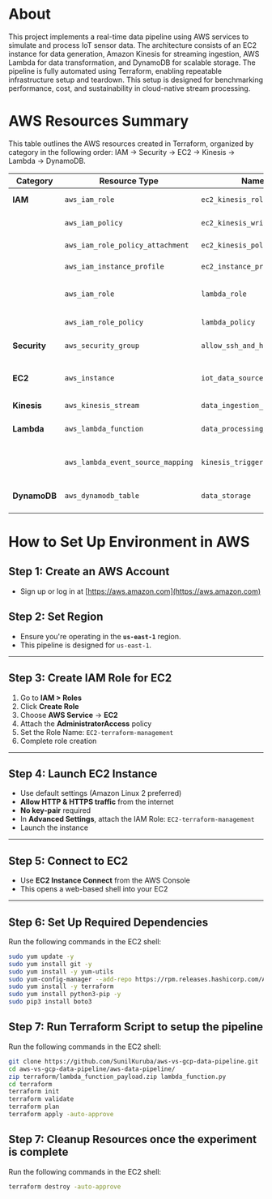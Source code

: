 # About

This project implements a real-time data pipeline using AWS services to simulate and process IoT sensor data. The architecture consists of an EC2 instance for data generation, Amazon Kinesis for streaming ingestion, AWS Lambda for data transformation, and DynamoDB for scalable storage. The pipeline is fully automated using Terraform, enabling repeatable infrastructure setup and teardown. This setup is designed for benchmarking performance, cost, and sustainability in cloud-native stream processing.


# AWS Resources Summary

This table outlines the AWS resources created in Terraform, organized by category in the following order: IAM → Security → EC2 → Kinesis → Lambda → DynamoDB.

| **Category** | **Resource Type** | **Name** | **Key Specifications** |
|--------------|-------------------|----------|--------------------------|
| **IAM** | `aws_iam_role` | `ec2_kinesis_role` | Trust: EC2, Role for EC2 to write to Kinesis |
| | `aws_iam_policy` | `ec2_kinesis_write_policy` | Allows: `PutRecord`, `PutRecords`, `DescribeStream` on Kinesis |
| | `aws_iam_role_policy_attachment` | `ec2_kinesis_policy_attach` | Attaches above policy to `ec2_kinesis_role` |
| | `aws_iam_instance_profile` | `ec2_instance_profile` | Used by EC2, wraps `ec2_kinesis_role` |
| | `aws_iam_role` | `lambda_role` | Trust: Lambda, Role for Lambda to read from Kinesis and write to DynamoDB |
| | `aws_iam_role_policy` | `lambda_policy` | Allows Kinesis read, DynamoDB write, CloudWatch logging |
| **Security** | `aws_security_group` | `allow_ssh_and_https` | Ingress: 22 (SSH), 443 (HTTPS); Egress: all |
| **EC2** | `aws_instance` | `iot_data_source` | AMI: Amazon Linux 2, Type: `t2.micro`, IAM: `ec2_instance_profile`, runs `data_source.py` |
| **Kinesis** | `aws_kinesis_stream` | `data_ingestion_stream` | Shards: 1, Retention: 24 hours |
| **Lambda** | `aws_lambda_function` | `data_processing_lambda` | Runtime: Python 3.9, Handler: `lambda_function.lambda_handler`, Env: DynamoDB table |
| | `aws_lambda_event_source_mapping` | `kinesis_trigger` | Triggers Lambda on new Kinesis records (LATEST), Batch size: 100 |
| **DynamoDB** | `aws_dynamodb_table` | `data_storage` | Name: `data-storage-dynamodb`, Key: `entry_id (N)`, Mode: PAY_PER_REQUEST |


# How to Set Up Environment in AWS

## Step 1: Create an AWS Account
- Sign up or log in at [https://aws.amazon.com](https://aws.amazon.com)

## Step 2: Set Region
- Ensure you're operating in the **`us-east-1`** region.
- This pipeline is designed for `us-east-1`.

---

## Step 3: Create IAM Role for EC2

1. Go to **IAM > Roles**
2. Click **Create Role**
3. Choose **AWS Service** → **EC2**
4. Attach the **AdministratorAccess** policy
5. Set the Role Name: `EC2-terraform-management`
6. Complete role creation

---

## Step 4: Launch EC2 Instance

- Use default settings (Amazon Linux 2 preferred)
- **Allow HTTP & HTTPS traffic** from the internet
- **No key-pair** required
- In **Advanced Settings**, attach the IAM Role: `EC2-terraform-management`
- Launch the instance

---

## Step 5: Connect to EC2

- Use **EC2 Instance Connect** from the AWS Console
- This opens a web-based shell into your EC2

---

## Step 6: Set Up Required Dependencies

Run the following commands in the EC2 shell:

```bash
sudo yum update -y
sudo yum install git -y
sudo yum install -y yum-utils
sudo yum-config-manager --add-repo https://rpm.releases.hashicorp.com/AmazonLinux/hashicorp.repo
sudo yum install -y terraform
sudo yum install python3-pip -y
sudo pip3 install boto3
```

## Step 7: Run Terraform Script to setup the pipeline

Run the following commands in the EC2 shell:

```bash
git clone https://github.com/SunilKuruba/aws-vs-gcp-data-pipeline.git
cd aws-vs-gcp-data-pipeline/aws-data-pipeline/
zip terraform/lambda_function_payload.zip lambda_function.py
cd terraform
terraform init
terraform validate
terraform plan
terraform apply -auto-approve
```

## Step 7: Cleanup Resources once the experiment is complete
Run the following commands in the EC2 shell:

```bash
terraform destroy -auto-approve
```